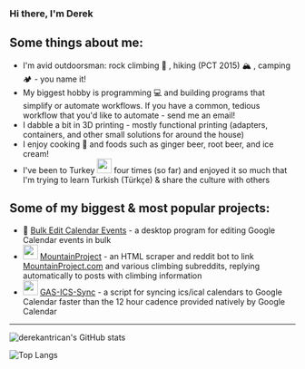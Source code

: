 ### Hi there, I'm Derek

## Some things about me:

- I'm avid outdoorsman: rock climbing 🧗 , hiking (PCT 2015) 🏔️ , camping 🏕️ - you name it!
- My biggest hobby is programming 💻 and building programs that simplify or automate workflows. If you have a common, tedious workflow that you'd like to automate - send me an email!
- I dabble a bit in 3D printing - mostly functional printing (adapters, containers, and other small solutions for around the house)
- I enjoy cooking 🍳 and foods such as ginger beer, root beer, and ice cream!
- I've been to Turkey <img width="26px" src="https://upload.wikimedia.org/wikipedia/commons/b/b4/Flag_of_Turkey.svg" /> four times (so far) and enjoyed it so much that I'm trying to learn Turkish (Türkçe) & share the culture with others

## Some of my biggest & most popular projects:

- 📅 [Bulk Edit Calendar Events](http://bulkeditcalendarevents.com) - a desktop program for editing Google Calendar events in bulk
- <img width="26px" src="https://icon-icons.com/icons2/1195/PNG/96/1490889653-reddit_82537.png" /> [MountainProject](https://github.com/derekantrican/MountainProject) - an HTML scraper and reddit bot to link [MountainProject.com](https://mountainproject.com) and various climbing subreddits, replying automatically to posts with climbing information
- <img width="26px" src="https://trevorfox.com/wp-content/uploads/2017/01/google-apps-script-1-e1485783800848.png" /> [GAS-ICS-Sync](https://github.com/derekantrican/GAS-ICS-Sync) - a script for syncing ics/ical calendars to Google Calendar faster than the 12 hour cadence provided natively by Google Calendar


---

![derekantrican's GitHub stats](https://github-readme-stats.vercel.app/api?username=derekantrican&count_private=true&show_icons=true&theme=dark)

![Top Langs](https://github-readme-stats.vercel.app/api/top-langs/?username=derekantrican&hide=smalltalk,cpp&langs_count=8&layout=compact&theme=dark)
